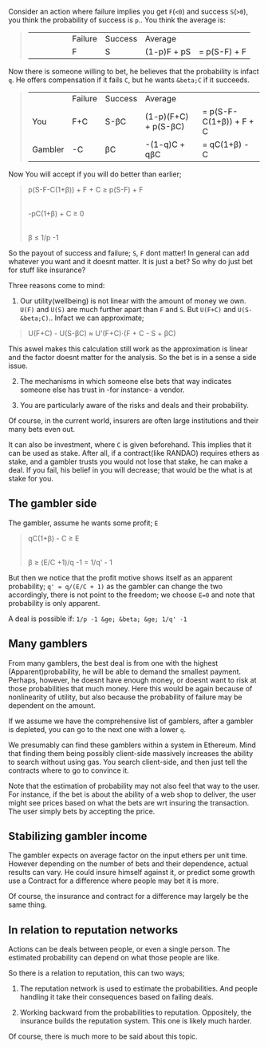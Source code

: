 Consider an action where failure implies you get `F`(`<0`) and success `S`(`>0`),
you think the probability of success is `p`.. You think the average is:

<blockquote class="math">
<table><tr><td></td><td>Failure</td> <td>Success</td> <td>Average</td> </tr>
<tr> <td style="visibility:hidden">Gambler</td> <td>F</td> <td>S</td> <td>(1-p)F + pS</td><td>= p(S-F) + F</td></table>
</blockquote>

Now there is someone willing to bet, he believes that the probability is
infact `q`. He offers compensation if it fails `C`, but he wants `&beta;C`
if it succeeds.

<blockquote class="math">
<table><tr> <td></td> <td>Failure</td> <td>Success</td> <td>Average</td> </tr>
<tr><td>You</td> <td>F+C</td> <td>S-&beta;C</td>
<td>(1-p)(F+C) + p(S-&beta;C)</td><td> =  p(S-F-C(1+&beta;)) + F + C</td> </tr>
<tr><td>Gambler</td> <td>-C</td> <td>&beta;C</td> 
<td>-(1-q)C + q&beta;C</td><td>= qC(1+&beta;) - C</td></tr>
</table>
</blockquote>

Now You will accept if you will do better than earlier;

<blockquote class="math">
   p(S-F-C(1+&beta;)) + F + C &ge; p(S-F) + F <br><br>
     
   -pC(1+&beta;) + C &ge; 0 <br><br>
     
   &beta; &le; 1/p -1
</blockquote>

So the payout of success and failure; `S`, `F` dont matter! In general can add
whatever you want and it doesnt matter. It is just a bet? So why do just bet for
stuff like insurance?

Three reasons come to mind:

1. Our utility(wellbeing) is not linear with the amount of money we own.
  `U(F)` and `U(S)` are much further apart than `F` and `S`. 
  But `U(F+C)` and `U(S-&beta;C)`.. Infact we can approximate;
  <blockquote class="math">
      U(F+C) - U(S-&beta;C) &asymp; U'(F+C)&sdot;(F + C - S + &beta;C)
  </blockquote>  
  This aswel makes this calculation still work as the approximation is linear
  and the factor doesnt matter for the analysis. So the bet is in a sense a 
  side issue.

2. The mechanisms in which someone else bets that way indicates someone else has
  trust in -for instance- a vendor.

3. You are particularly aware of the risks and deals and their probability.

Of course, in the current world, insurers are often large institutions and their
many bets even out.

It can also be investment, where `C` is given beforehand.
This implies that it can be used as stake. After all, if a contract(like RANDAO)
requires ethers as stake, and a gambler trusts you would not lose that stake,
he can make a deal. If you fail, his belief in you will decrease; that would be
the what is at stake for you.

## The gambler side

The gambler, assume he wants some profit; `E`

<blockquote class="math">
   qC(1+&beta;) - C &ge; E <br><br>

   &beta; &ge; (E/C +1)/q -1 = 1/q' - 1
</blockquote>

But then we notice that the profit motive shows itself as an apparent probability;
`q' = q/(E/C + 1)` as the gambler can change the two accordingly, there is
not point to the freedom; we choose `E=0` and note that probability is only
apparent.

A deal is possible if: `1/p -1 &ge; &beta; &ge; 1/q' -1`

## Many gamblers
From many gamblers, the best deal is from one with the highest
(Apparent)probability, he will be able to demand the smallest payment. Perhaps,
however, he doesnt have enough money, or doesnt want to risk at those probabilities
that much money. Here this would be again because of nonlinearity of utility, but
also because the probability of failure may be dependent on the amount.

If we assume we have the comprehensive list of gamblers, after a gambler is
depleted, you can go to the next one with a lower `q`.

We presumably can find these gamblers within a system in Ethereum. Mind that
finding them being possibly client-side massively increases the ability to
search without using gas. You search client-side, and then just tell the
contracts where to go to convince it.

Note that the estimation of probability may not also feel that way to the user.
For instance, if the bet is about the ability of a web shop to deliver, the user
might see prices based on what the bets are wrt insuring the transaction. The
user simply bets by accepting the price.

## Stabilizing gambler income
The gambler expects on average factor on the input ethers per unit time. However
depending on the number of bets and their dependence, actual results can vary.
He could insure himself against it, or predict some growth use a Contract for
a difference where people may bet it is more.

Of course, the insurance and contract for a difference may largely be the same
thing.

## In relation to reputation networks

Actions can be deals between people, or even a single person. The estimated
probability can depend on what those people are like.

So there is a relation to reputation, this can two ways;

1. The reputation network is used to estimate the probabilities. And people
   handling it take their consequences based on failing deals.

2. Working backward from the probabilities to reputation. Oppositely,
   the insurance builds the reputation system. This one is likely much harder.

Of course, there is much more to be said about this topic.
